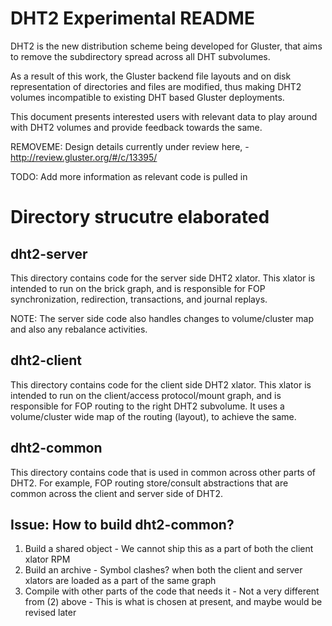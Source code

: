 # DHT2 Experimental README

DHT2 is the new distribution scheme being developed for Gluster, that
aims to remove the subdirectory spread across all DHT subvolumes.

As a result of this work, the Gluster backend file layouts and on disk
representation of directories and files are modified, thus making DHT2
volumes incompatible to existing DHT based Gluster deployments.

This document presents interested users with relevant data to play around
with DHT2 volumes and provide feedback towards the same.

REMOVEME: Design details currently under review here,
	- http://review.gluster.org/#/c/13395/

TODO: Add more information as relevant code is pulled in

# Directory strucutre elaborated

## dht2-server
This directory contains code for the server side DHT2 xlator. This xlator is
intended to run on the brick graph, and is responsible for FOP synchronization,
redirection, transactions, and journal replays.

NOTE: The server side code also handles changes to volume/cluster map and
also any rebalance activities.

## dht2-client
This directory contains code for the client side DHT2 xlator. This xlator is
intended to run on the client/access protocol/mount graph, and is responsible
for FOP routing to the right DHT2 subvolume. It uses a volume/cluster wide map
of the routing (layout), to achieve the same.

## dht2-common
This directory contains code that is used in common across other parts of DHT2.
For example, FOP routing store/consult abstractions that are common across the
client and server side of DHT2.

## Issue: How to build dht2-common?
  1. Build a shared object
    - We cannot ship this as a part of both the client xlator RPM
  2. Build an archive
    - Symbol clashes? when both the client and server xlators are loaded as a
    part of the same graph
  3. Compile with other parts of the code that needs it 
    - Not a very different from (2) above
    - This is what is chosen at present, and maybe would be revised later

